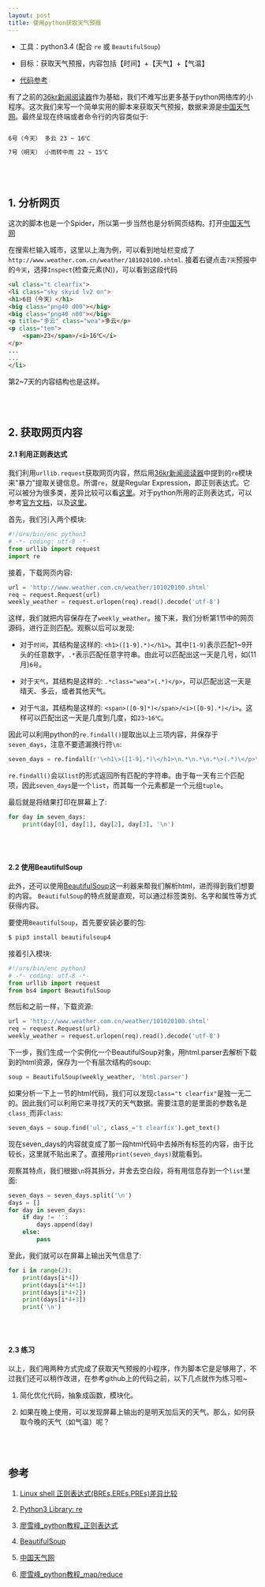 ```yaml
---
layout: post
title: 使用python获取天气预报
---
```



*	工具：python3.4 (配合 `re` 或 `BeautifulSoup`)

*	目标：获取天气预报，内容包括【时间】+【天气】+【气温】

*	[代码参考](https://github.com/jJayyyyyyy/cs/tree/master/just%20for%20fun/weather)

有了之前的[36kr新闻阅读器](https://jjayyyyyyy.github.io/2016/10/30/36kr_newsflash_reader.html)作为基础，我们不难写出更多基于python网络库的小程序。这次我们来写一个简单实用的脚本来获取天气预报，数据来源是[中国天气网](http://www.weather.com.cn/)。最终呈现在终端或者命令行的内容类似于: 

```bash

6号（今天） 多云 23 ~ 16℃

7号（明天） 小雨转中雨 22 ~ 15℃ 

```

<br/><br/>

##		1. 分析网页

这次的脚本也是一个Spider，所以第一步当然也是分析网页结构。打开[中国天气网](http://www.weather.com.cn/)

在搜索栏输入城市，这里以上海为例，可以看到地址栏变成了`http://www.weather.com.cn/weather/101020100.shtml`. 接着右键点击`7天`预报中的`今天`，选择`Inspect`(检查元素(N))，可以看到这段代码

```html
<ul class="t clearfix">
<li class="sky skyid lv2 on">
<h1>6日（今天）</h1>
<big class="png40 d00"></big>
<big class="png40 n00"></big>
<p title="多云" class="wea">多云</p>
<p class="tem">
	<span>23</span>/<i>16℃</i>
</p>
...
...
</li>
```

第2~7天的内容结构也是这样。

<br/><br/>

##		2. 获取网页内容

####	2.1 利用正则表达式

我们利用`urllib.request`获取网页内容，然后用[36kr新闻阅读器](https://jjayyyyyyy.github.io/2016/10/30/36kr_newsflash_reader.html)中提到的`re`模块来"暴力"提取关键信息。所谓`re`，就是Regular Expression，即正则表达式。它可以被分为很多类，差异比较可以看[这里](http://www.cnblogs.com/chengmo/archive/2010/10/10/1847287.html)。对于python所用的正则表达式，可以参考[官方文档](https://docs.python.org/3/library/re.html)，以及[这里](http://www.liaoxuefeng.com/wiki/0014316089557264a6b348958f449949df42a6d3a2e542c000/00143193331387014ccd1040c814dee8b2164bb4f064cff000)。

首先，我们引入两个模块:

```python
#!/urs/bin/enc python3
# -*- coding: utf-8 -*-
from urllib import request
import re
```

接着，下载网页内容:

```python
url = 'http://www.weather.com.cn/weather/101020100.shtml'
req = request.Request(url)
weekly_weather = request.urlopen(req).read().decode('utf-8')
```

这样，我们就把内容保存在了`weekly_weather`。接下来，我们分析第1节中的网页源码，进行正则匹配。观察以后可以发现:

*	对于`时间`，其结构是这样的: `<h1>([1-9].*)</h1>`。其中`[1-9]`表示匹配1~9开头的任意数字，`.*`表示匹配任意字符串。由此可以匹配出这一天是几号，如(11月)`6号`。

*	对于`天气`，其结构是这样的: `.*class="wea">(.*)</p>`，可以匹配出这一天是晴天、多云，或者其他天气。

*	对于`气温`，其结构是这样的: `<span>([0-9]*)</span>/<i>([0-9].*)</i>`。这样可以匹配出这一天是几度到几度，如`23~16℃`。

因此可以利用python的`re.findall()`提取出以上三项内容，并保存于`seven_days`，注意不要遗漏换行符`\n`:

```python
seven_days = re.findall(r'\<h1\>([1-9].*)\</h1>\n.*\n.*\n.*\>(.*)\</p>\n.*\n\<span\>([0-9]*).*\>([0-9].*)\</i\>\n', weekly_weather)
```

`re.findall()`会以`list`的形式返回所有匹配的字符串。由于每一天有三个匹配项，因此`seven_days`是一个`list`，而其每一个元素都是一个元组`tuple`。

最后就是将结果打印在屏幕上了:

```python
for day in seven_days:
	print(day[0], day[1], day[2], day[3], '\n')
```

<br/><br/>

####	2.2 使用BeautifulSoup

此外，还可以使用[BeautifulSoup](https://www.crummy.com/software/BeautifulSoup/)这一利器来帮我们解析html，进而得到我们想要的内容。 `BeautifulSoup`的特点就是直观，可以通过标签类别、名字和属性等方式获得内容。

要使用`BeautifulSoup`，首先要安装必要的包:

```bash
$ pip3 install beautifulsoup4
```

接着引入模块:

```python
#!/urs/bin/enc python3
# -*- coding: utf-8 -*-
from urllib import request
from bs4 import BeautifulSoup
```

然后和之前一样，下载资源:

```python
url = 'http://www.weather.com.cn/weather/101020100.shtml'
req = request.Request(url)
weekly_weather = request.urlopen(req).read().decode('utf-8')
```

下一步，我们生成一个实例化一个BeautifulSoup对象，用html.parser去解析下载到的html资源，保存为一个有层次结构的soup:

```python
soup = BeautifulSoup(weekly_weather, 'html.parser')
```

如果分析一下上一节的html代码，我们可以发现`class="t clearfix"`是独一无二的。因此我们可以利用它来寻找7天的天气数据。需要注意的是里面的参数名是`class_`而非`class`:

```python
seven_days = soup.find('ul', class_='t clearfix').get_text()
```

现在seven_days的内容就变成了那一段html代码中去掉所有标签的内容，由于比较长，这里就不贴出来了。直接用`print(seven_days)`就能看到。

观察其特点，我们根据`\n`将其拆分，并舍去空白段，将有用信息存到一个`list`里面:

```python
seven_days = seven_days.split('\n')
days = []
for day in seven_days:
	if day != '':
		days.append(day)
	else:
		pass
```

至此，我们就可以在屏幕上输出天气信息了:

```python
for i in range(2):
	print(days[i*4])
	print(days[i*4+1])
	print(days[i*4+2])
	print(days[i*4+3])
	print('\n')
```

<br/><br/>

####	2.3 练习

以上，我们用两种方式完成了获取天气预报的小程序，作为脚本它是足够用了，不过我们还可以稍作改进，在参考github上的代码之前，以下几点就作为练习啦~

1.	简化优化代码，抽象成函数，模块化。

2.	如果在晚上使用，可以发现屏幕上输出的是明天加后天的天气。那么，如何获取今晚的天气（如气温）呢？

<br/><br/>

##	参考

1.	[Linux shell 正则表达式(BREs,EREs,PREs)差异比较](http://www.cnblogs.com/chengmo/archive/2010/10/10/1847287.html)

2.	[Python3 Library: re](https://docs.python.org/3/library/re.html)

3.	[廖雪峰_python教程_正则表达式](http://www.liaoxuefeng.com/wiki/0014316089557264a6b348958f449949df42a6d3a2e542c000/00143193331387014ccd1040c814dee8b2164bb4f064cff000)

4.	[BeautifulSoup](https://www.crummy.com/software/BeautifulSoup/)

5.	[中国天气网](http://www.weather.com.cn/weather/101020100.shtml)

6.	[廖雪峰_python教程_map/reduce](http://www.liaoxuefeng.com/wiki/0014316089557264a6b348958f449949df42a6d3a2e542c000/0014317852443934a86aa5bb5ea47fbbd5f35282b331335000)


